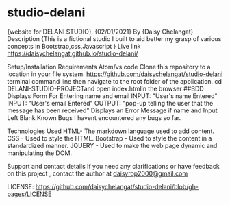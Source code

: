 # studio-delani
{website for DELANI STUDIO}, {02/01/2021}
By {Daisy Chelangat}
Description
{This is a fictional studio I built to aid better my grasp of various concepts in Bootstrap,css,Javascript } Live link https://daisychelangat.github.io/studio-delani/



Setup/Installation Requirements
Atom/vs code Clone this repository to a location in your file system. https://github.com/daisychelangat/studio-delani terminal command line then navigate to the root folder of the application. cd DELANI-STUDIO-PROJECTand open index.htmlin the browser ##BDD Displays Form For Entering name and email INPUT: "User's name Entered" INPUT: "User's email Entered" OUTPUT: "pop-up telling the user that the message has been received" Displays an Error Message if name and Input Left Blank
Known Bugs
I havent encountered any bugs so far.

Technologies Used
HTML- The markdown language used to add content. CSS - Used to style the HTML. Bootstrap - Used to style the content in a standardized manner. JQUERY - Used to make the web page dynamic and manipulating the DOM.

Support and contact details
If you need any clarifications or have feedback on this project , contact the author at daisyrop2000@gmail.com

LICENSE:  https://github.com/daisychelangat/studio-delani/blob/gh-pages/LICENSE
